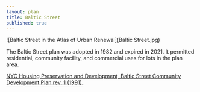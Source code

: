 ```yaml
---
layout: plan
title: Baltic Street
published: true
---
```



![Baltic Street in the Atlas of Urban Renewal](Baltic Street.jpg)

The Baltic Street plan was adopted in 1982 and expired in 2021. It permitted residential, community facility, and commercial uses for lots in the plan area.

[NYC Housing Preservation and Development, Baltic Street Community Development Plan rev. 1 (1991).](https://www.nyc.gov/assets/hpd/downloads/pdfs/services/baltic-street-urp.pdf)
